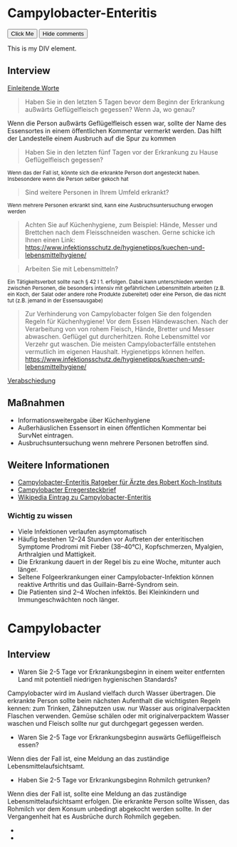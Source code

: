 # Campylobacter-Enteritis



<script>
function myFunction() {
  var x = document.getElementById("myDIV");
  if (x.style.display === "none") {
    x.style.display = "block";
  } else {
    x.style.display = "none";
  }
}

function myFunction2() {
  var x = document.getElementsByClassName("comment");
  if (x.style.display === "none") {
    x.style.display = "block";
  } else {
    x.style.display = "none";
  }
}


</script>


<button onclick="myFunction()">Click Me</button>
<button onclick="myFunction2()">Hide comments</button>


<div id="myDIV">
 This is my DIV element.
</div>


## Interview
<a href="docs/einleitung.html">Einleitende Worte</a>

> Haben Sie in den letzten 5 Tagen bevor dem Beginn der Erkrankung außwärts Geflügelfleisch gegessen? Wenn Ja, wo genau?

<div class="comment"> Wenn die Person außwärts Geflügelfleisch essen war, sollte der Name des Essensortes in einem öffentlichen Kommentar vermerkt werden. Das hilft der Landestelle einem Ausbruch auf die Spur zu kommen </div>

> Haben Sie in den letzten fünf Tagen vor der Erkrankung zu Hause Geflügelfleisch gegessen?

<small> Wenn das der Fall ist, könnte sich die erkrankte Person dort angesteckt haben. Insbesondere wenn die Person selber gekoch hat</small>

> Sind weitere Personen in Ihrem Umfeld erkrankt?

<small> Wenn mehrere Personen erkrankt sind, kann eine Ausbruchsuntersuchung erwogen werden </small>

> Achten Sie auf Küchenhygiene, zum Beispiel: Hände, Messer und Brettchen nach dem Fleisschneiden waschen. Gerne schicke ich Ihnen einen Link: https://www.infektionsschutz.de/hygienetipps/kuechen-und-lebensmittelhygiene/

> Arbeiten Sie mit Lebensmitteln?

<small>Ein Tätigkeitsverbot sollte nach § 42 I 1. erfolgen. Dabei kann unterschieden werden zwischen Personen, die besonders intensiv mit gefährlichen Lebensmitteln arbeiten (z.B. ein Koch, der Salat oder andere rohe Produkte zubereitet) oder eine Person, die das nicht tut (z.B. jemand in der Essensausgabe)</small>


> Zur Verhinderung von Campylobacter folgen Sie den folgenden Regeln für Küchenhygiene! Vor dem Essen Händewaschen. Nach der Verarbeitung von von rohem Fleisch, Hände, Bretter und Messer abwaschen. Geflügel gut durcherhitzen. Rohe Lebensmittel vor Verzehr gut waschen. Die meisten Campylobacterfälle entstehen vermutlich im eigenen Haushalt. Hygienetipps können helfen. https://www.infektionsschutz.de/hygienetipps/kuechen-und-lebensmittelhygiene/


<a href="docs/einleitung.html">Verabschiedung</a>


## Maßnahmen
* Informationsweitergabe über Küchenhygiene
* Außerhäuslichen Essensort in einen öffentlichen Kommentar bei SurvNet eintragen.
* Ausbruchsuntersuchung wenn mehrere Personen betroffen sind.
## Weitere Informationen
* [Campylobacter-Enteritis Ratgeber für Ärzte des Robert Koch-Instituts](https://www.rki.de/DE/Content/Infekt/EpidBull/Merkblaetter/Ratgeber_Campylobacter.html)
* [Campylobacter Erregersteckbrief](https://www.infektionsschutz.de/erregersteckbriefe/campylobacter/)
* [Wikipedia Eintrag zu Campylobacter-Enteritis](https://de.wikipedia.org/wiki/Campylobacter-Enteritis)

### Wichtig zu wissen
* Viele Infektionen verlaufen asymptomatisch
* Häufig bestehen 12–24 Stunden vor Auftreten der enteritischen Symptome Prodromi mit Fieber (38–40°C), Kopfschmerzen, Myalgien, Arthralgien und Mattigkeit.
* Die Erkrankung dauert in der Regel bis zu eine Woche, mitunter auch länger.
* Seltene Folgeerkrankungen einer Campylobacter-Infektion können reaktive Arthritis und das Guillain-Barré-Syndrom sein.
* Die Patienten sind 2–4 Wochen infektös. Bei Kleinkindern und Immungeschwächten noch länger.




# Campylobacter

## Interview
* Waren Sie 2-5 Tage vor Erkrankungsbeginn in einem weiter entfernten Land mit potentiell niedrigen hygienischen Standards?

Campylobacter wird im Ausland vielfach durch Wasser übertragen. Die erkrankte Person sollte beim nächsten Aufenthalt die wichtigsten Regeln kennen: zum Trinken, Zähneputzen usw. nur Wasser aus originalverpackten Flaschen verwenden. Gemüse schälen oder mit originalverpacktem Wasser waschen und Fleisch sollte nur gut durchgegart gegessen werden.

* Waren Sie 2-5 Tage vor Erkrankungsbeginn auswärts Geflügelfleisch essen?

Wenn dies der Fall ist, eine Meldung an das zuständige Lebensmittelaufsichtsamt.

* Haben Sie 2-5 Tage vor Erkrankungsbeginn Rohmilch getrunken?

Wenn dies der Fall ist, sollte eine Meldung an das zuständige Lebensmittelaufsichtsamt erfolgen. Die erkrankte Person sollte Wissen, das Rohmilch vor dem Konsum unbedingt abgekocht werden sollte. In der Vergangenheit hat es Ausbrüche durch Rohmilch gegeben.

*

*
